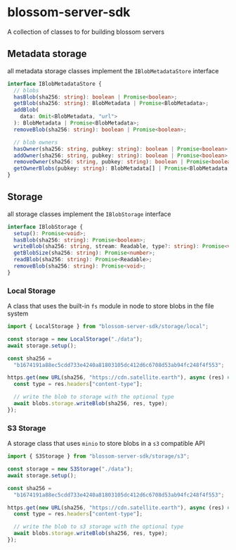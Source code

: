 # blossom-server-sdk

A collection of classes to for building blossom servers

## Metadata storage

all metadata storage classes implement the `IBlobMetadataStore` interface

```ts
interface IBlobMetadataStore {
  // blobs
  hasBlob(sha256: string): boolean | Promise<boolean>;
  getBlob(sha256: string): BlobMetadata | Promise<BlobMetadata>;
  addBlob(
    data: Omit<BlobMetadata, "url">
  ): BlobMetadata | Promise<BlobMetadata>;
  removeBlob(sha256: string): boolean | Promise<boolean>;

  // blob owners
  hasOwner(sha256: string, pubkey: string): boolean | Promise<boolean>;
  addOwner(sha256: string, pubkey: string): boolean | Promise<boolean>;
  removeOwner(sha256: string, pubkey: string): boolean | Promise<boolean>;
  getOwnerBlobs(pubkey: string): BlobMetadata[] | Promise<BlobMetadata[]>;
}
```

## Storage

all storage classes implement the `IBlobStorage` interface

```ts
interface IBlobStorage {
  setup(): Promise<void>;
  hasBlob(sha256: string): Promise<boolean>;
  writeBlob(sha256: string, stream: Readable, type?: string): Promise<void>;
  getBlobSize(sha256: string): Promise<number>;
  readBlob(sha256: string): Promise<Readable>;
  removeBlob(sha256: string): Promise<void>;
}
```

### Local Storage

A class that uses the built-in `fs` module in node to store blobs in the file system

```js
import { LocalStorage } from "blossom-server-sdk/storage/local";

const storage = new LocalStorage("./data");
await storage.setup();

const sha256 =
  "b1674191a88ec5cdd733e4240a81803105dc412d6c6708d53ab94fc248f4f553";

https.get(new URL(sha256, "https://cdn.satellite.earth"), async (res) => {
  const type = res.headers["content-type"];

  // write the blob to storage with the optional type
  await blobs.storage.writeBlob(sha256, res, type);
});
```

### S3 Storage

A storage class that uses `minio` to store blobs in a `s3` compatible API

```js
import { S3Storage } from "blossom-server-sdk/storage/s3";

const storage = new S3Storage("./data");
await storage.setup();

const sha256 =
  "b1674191a88ec5cdd733e4240a81803105dc412d6c6708d53ab94fc248f4f553";

https.get(new URL(sha256, "https://cdn.satellite.earth"), async (res) => {
  const type = res.headers["content-type"];

  // write the blob to s3 storage with the optional type
  await blobs.storage.writeBlob(sha256, res, type);
});
```
